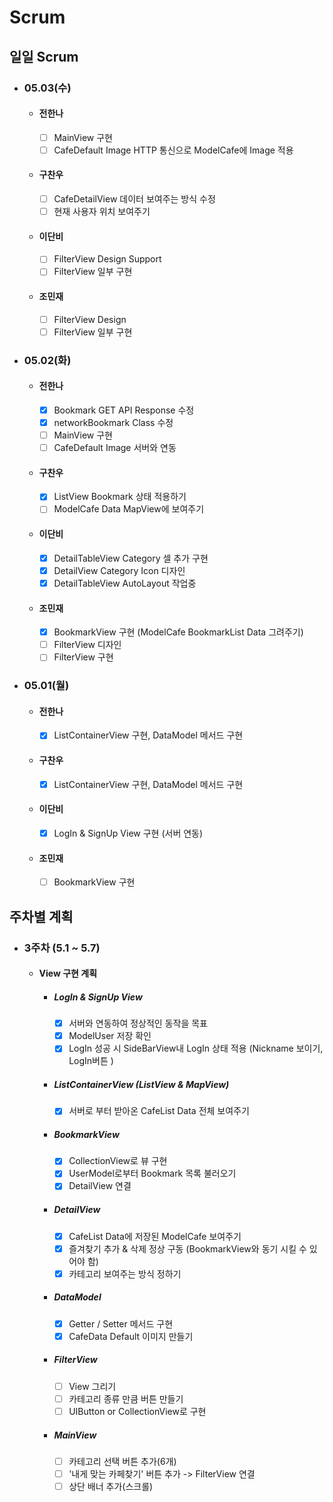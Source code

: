 # Scrum
## 일일 Scrum
  * ### 05.03(수)
    * #### 전한나
      * [ ] MainView 구현
      * [ ] CafeDefault Image HTTP 통신으로 ModelCafe에 Image 적용
    * #### 구찬우
      * [ ] CafeDetailView 데이터 보여주는 방식 수정
      * [ ] 현재 사용자 위치 보여주기
    * #### 이단비
      * [ ] FilterView Design Support
      * [ ] FilterView 일부 구현
    * #### 조민재
      * [ ] FilterView Design
      * [ ] FilterView 일부 구현

  * ### 05.02(화)
    * #### 전한나
      * [x] Bookmark GET API Response 수정
      * [x] networkBookmark Class 수정
      * [ ] MainView 구현
      * [ ] CafeDefault Image 서버와 연동
    * #### 구찬우
      * [x] ListView Bookmark 상태 적용하기
      * [ ] ModelCafe Data MapView에 보여주기
    * #### 이단비
      * [x] DetailTableView Category 셀 추가 구현
      * [x] DetailView Category Icon 디자인
      * [x] DetailTableView AutoLayout 작업중
    * #### 조민재
      * [x] BookmarkView 구현 (ModelCafe BookmarkList Data 그려주기)
      * [ ] FilterView 디자인
      * [ ] FilterView 구현

  * ### 05.01(월)
    * #### 전한나
      * [x] ListContainerView 구현, DataModel 메서드 구현
    * #### 구찬우
      * [x] ListContainerView 구현, DataModel 메서드 구현
    * #### 이단비
      * [x] LogIn & SignUp View 구현 (서버 연동)
    * #### 조민재
      * [ ] BookmarkView 구현

## 주차별 계획
  * ### 3주차 (5.1 ~ 5.7)
    * #### View 구현 계획
      * ##### LogIn & SignUp View
        * [x] 서버와 연동하여 정상적인 동작을 목표
        * [x] ModelUser 저장 확인
        * [x] LogIn 성공 시 SideBarView내 LogIn 상태 적용 (Nickname 보이기, LogIn버튼 )
      * ##### ListContainerView (ListView & MapView)
        * [x] 서버로 부터 받아온 CafeList Data 전체 보여주기
      * ##### BookmarkView
        * [x] CollectionView로 뷰 구현
        * [x] UserModel로부터 Bookmark 목록 불러오기
        * [x] DetailView 연결
      * ##### DetailView
        * [x] CafeList Data에 저장된 ModelCafe 보여주기
        * [x] 즐겨찾기 추가 & 삭제 정상 구동 (BookmarkView와 동기 시킬 수 있어야 함)
        * [x] 카테고리 보여주는 방식 정하기
      * ##### DataModel
        * [x] Getter / Setter 메서드 구현
        * [x] CafeData Default 이미지 만들기
      * ##### FilterView
        * [ ] View 그리기
        * [ ] 카테고리 종류 만큼 버튼 만들기
        * [ ] UIButton or CollectionView로 구현
      * ##### MainView
        * [ ] 카테고리 선택 버튼 추가(6개)
        * [ ] '내게 맞는 카페찾기' 버튼 추가 -> FilterView 연결
        * [ ] 상단 배너 추가(스크롤)
